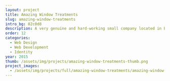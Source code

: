 ```yaml
---
layout: project
title: Amazing Window Treatments
slug: amazing-window-treatments
intro_bg: 02c0d8
description: A very genuine and hard-working small company located in Bellingham, WA. I helped establish a web presence for Amazing Windows as well as a brand identity. I'm currently redesigning and rebuilding their website (pictured). 
order: 12
categories: 
  - Web Design
  - Web Development
  - Identity
year: 2015
thumb: /assets/img/projects/amazing-window-treatments-thumb.png
project_images:
  - /assets/img/projects/full/amazing-window-treatments/amazing-window-treatments-homepage.jpg
---
```



